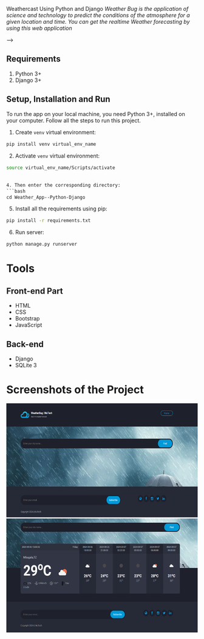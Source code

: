 Weathercast Using Python and Django 
*Weather Bug is the application of science and technology to predict the conditions of the atmosphere for a given location and time. You can get the realtime Weather forecasting by using this web application*


-->

## Requirements
1.  Python 3+
2.  Django 3+

## Setup, Installation and Run

To run the app on your local machine, you need Python 3+, installed on your computer. Follow all the steps to run this project.
   
1.  Create `venv` virtual environment:
```bash
pip install venv virtual_env_name
```
    
2.  Activate `venv` virtual environment:
```bash
source virtual_env_name/Scripts/activate
```


```

4. Then enter the corresponding directory:
```bash
cd Weather_App--Python-Django
```
    
5. Install all the requirements using pip:
```bash
pip install -r requirements.txt
``` 

6.	Run server:
```bash
python manage.py runserver
```

# Tools
## Front-end Part
* HTML
* CSS
* Bootstrap
* JavaScript
## Back-end
* Django
* SQLite 3

# Screenshots of the Project
<p align="center">
  <img width="660" height="300" src="static/ss/p.png">
  <img width="660" height="300" src="static/ss/p2.png">
</p>


